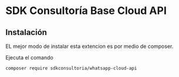 SDK Consultoría Base Cloud API
====


Instalación
------------
EL mejor modo de instalar esta extencion es por medio de composer.

Ejecuta el comando

```
composer require sdkconsultoria/whatsapp-cloud-api
```